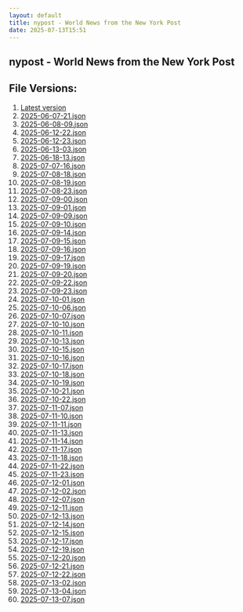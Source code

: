 ```yaml
---
layout: default
title: nypost - World News from the New York Post
date: 2025-07-13T15:51
---
```


## nypost - World News from the New York Post

<div id="data-chart"></div>
<div id="data-table"></div>
<script>
document.addEventListener('DOMContentLoaded', function(){
  document.getElementById('data-table').textContent = 'This source isn't supported for tables yet.';
});
</script>

## File Versions:
1. [Latest version](./latest.json)
2. [2025-06-07-21.json](./2025-06-07-21.json)
3. [2025-06-08-09.json](./2025-06-08-09.json)
4. [2025-06-12-22.json](./2025-06-12-22.json)
5. [2025-06-12-23.json](./2025-06-12-23.json)
6. [2025-06-13-03.json](./2025-06-13-03.json)
7. [2025-06-18-13.json](./2025-06-18-13.json)
8. [2025-07-07-16.json](./2025-07-07-16.json)
9. [2025-07-08-18.json](./2025-07-08-18.json)
10. [2025-07-08-19.json](./2025-07-08-19.json)
11. [2025-07-08-23.json](./2025-07-08-23.json)
12. [2025-07-09-00.json](./2025-07-09-00.json)
13. [2025-07-09-01.json](./2025-07-09-01.json)
14. [2025-07-09-09.json](./2025-07-09-09.json)
15. [2025-07-09-10.json](./2025-07-09-10.json)
16. [2025-07-09-14.json](./2025-07-09-14.json)
17. [2025-07-09-15.json](./2025-07-09-15.json)
18. [2025-07-09-16.json](./2025-07-09-16.json)
19. [2025-07-09-17.json](./2025-07-09-17.json)
20. [2025-07-09-19.json](./2025-07-09-19.json)
21. [2025-07-09-20.json](./2025-07-09-20.json)
22. [2025-07-09-22.json](./2025-07-09-22.json)
23. [2025-07-09-23.json](./2025-07-09-23.json)
24. [2025-07-10-01.json](./2025-07-10-01.json)
25. [2025-07-10-06.json](./2025-07-10-06.json)
26. [2025-07-10-07.json](./2025-07-10-07.json)
27. [2025-07-10-10.json](./2025-07-10-10.json)
28. [2025-07-10-11.json](./2025-07-10-11.json)
29. [2025-07-10-13.json](./2025-07-10-13.json)
30. [2025-07-10-15.json](./2025-07-10-15.json)
31. [2025-07-10-16.json](./2025-07-10-16.json)
32. [2025-07-10-17.json](./2025-07-10-17.json)
33. [2025-07-10-18.json](./2025-07-10-18.json)
34. [2025-07-10-19.json](./2025-07-10-19.json)
35. [2025-07-10-21.json](./2025-07-10-21.json)
36. [2025-07-10-22.json](./2025-07-10-22.json)
37. [2025-07-11-07.json](./2025-07-11-07.json)
38. [2025-07-11-10.json](./2025-07-11-10.json)
39. [2025-07-11-11.json](./2025-07-11-11.json)
40. [2025-07-11-13.json](./2025-07-11-13.json)
41. [2025-07-11-14.json](./2025-07-11-14.json)
42. [2025-07-11-17.json](./2025-07-11-17.json)
43. [2025-07-11-18.json](./2025-07-11-18.json)
44. [2025-07-11-22.json](./2025-07-11-22.json)
45. [2025-07-11-23.json](./2025-07-11-23.json)
46. [2025-07-12-01.json](./2025-07-12-01.json)
47. [2025-07-12-02.json](./2025-07-12-02.json)
48. [2025-07-12-07.json](./2025-07-12-07.json)
49. [2025-07-12-11.json](./2025-07-12-11.json)
50. [2025-07-12-13.json](./2025-07-12-13.json)
51. [2025-07-12-14.json](./2025-07-12-14.json)
52. [2025-07-12-15.json](./2025-07-12-15.json)
53. [2025-07-12-17.json](./2025-07-12-17.json)
54. [2025-07-12-19.json](./2025-07-12-19.json)
55. [2025-07-12-20.json](./2025-07-12-20.json)
56. [2025-07-12-21.json](./2025-07-12-21.json)
57. [2025-07-12-22.json](./2025-07-12-22.json)
58. [2025-07-13-02.json](./2025-07-13-02.json)
59. [2025-07-13-04.json](./2025-07-13-04.json)
60. [2025-07-13-07.json](./2025-07-13-07.json)
